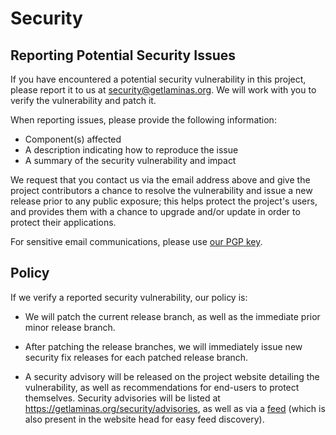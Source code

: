 # Security

## Reporting Potential Security Issues

If you have encountered a potential security vulnerability in this project,
please report it to us at <security@getlaminas.org>. We will work with you to
verify the vulnerability and patch it.

When reporting issues, please provide the following information:

- Component(s) affected
- A description indicating how to reproduce the issue
- A summary of the security vulnerability and impact

We request that you contact us via the email address above and give the
project contributors a chance to resolve the vulnerability and issue a new
release prior to any public exposure; this helps protect the project's
users, and provides them with a chance to upgrade and/or update in order to
protect their applications.

For sensitive email communications, please use
[our PGP key](https://getlaminas.org/asset/laminas-security.asc).

## Policy

If we verify a reported security vulnerability, our policy is:

- We will patch the current release branch, as well as the immediate prior minor
  release branch.

- After patching the release branches, we will immediately issue new security
  fix releases for each patched release branch.

- A security advisory will be released on the project website detailing the
  vulnerability, as well as recommendations for end-users to protect themselves.
  Security advisories will be listed at https://getlaminas.org/security/advisories,
  as well as via a [feed](https://getlaminas.org/security/feed) (which is also
  present in the website head for easy feed discovery).

